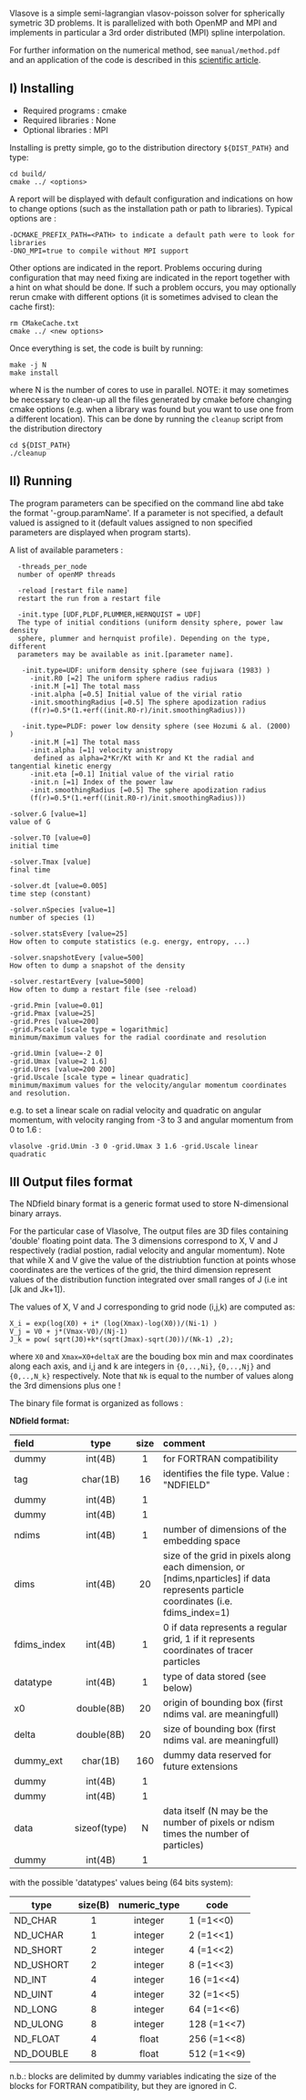 Vlasove is a simple semi-lagrangian vlasov-poisson solver for spherically symetric 3D problems. It is parallelized with both OpenMP and MPI and implements in particular a 3rd order distributed (MPI) spline interpolation. 

For further information on the numerical method, see `manual/method.pdf` and an application of the code is described in this [scientific article](http://adsabs.harvard.edu/abs/2015MNRAS.450.3724C).

I) Installing
-------------

 - Required programs : cmake
 - Required libraries : None
 - Optional libraries : MPI

Installing is pretty simple, go to the distribution directory `${DIST_PATH}` and type:

    cd build/
    cmake ../ <options>

A report will be displayed with default configuration and indications on how to change options (such as the installation path or path to libraries). Typical options are :

    -DCMAKE_PREFIX_PATH=<PATH> to indicate a default path were to look for libraries
    -DNO_MPI=true to compile without MPI support

Other options are indicated in the report. Problems occuring during configuration that may need fixing are indicated in the report together with a hint on what should be done. If such a problem occurs, you may optionally rerun cmake with different options (it is sometimes advised to clean the cache first):

    rm CMakeCache.txt
    cmake ../ <new options>

Once everything is set, the code is built by running:

    make -j N
    make install

where N is the number of cores to use in parallel.
NOTE: it may sometimes be necessary to clean-up all the files generated by cmake before changing cmake options (e.g. when a library was found but you want to use one from a different location). This can be done by running the `cleanup` script from the distribution directory

    cd ${DIST_PATH}
    ./cleanup


II) Running
--------------
The program parameters can be specified on the command line abd take the format '-group.paramName'. If a parameter is not specified, a default valued is assigned to it (default values assigned to non specified parameters are displayed when program starts).

A list of available parameters :

      -threads_per_node
      number of openMP threads

      -reload [restart file name]
      restart the run from a restart file

      -init.type [UDF,PLDF,PLUMMER,HERNQUIST = UDF]
      The type of initial conditions (uniform density sphere, power law density
      sphere, plummer and hernquist profile). Depending on the type, different
      parameters may be available as init.[parameter name].

       -init.type=UDF: uniform density sphere (see fujiwara (1983) )
         -init.R0 [=2] The uniform sphere radius radius
         -init.M [=1] The total mass
         -init.alpha [=0.5] Initial value of the virial ratio
         -init.smoothingRadius [=0.5] The sphere apodization radius 
         (f(r)=0.5*(1.+erf((init.R0-r)/init.smoothingRadius)))

       -init.type=PLDF: power low density sphere (see Hozumi & al. (2000) )
         -init.M [=1] The total mass
         -init.alpha [=1] velocity anistropy
          defined as alpha=2*Kr/Kt with Kr and Kt the radial and tangential kinetic energy
         -init.eta [=0.1] Initial value of the virial ratio
         -init.n [=1] Index of the power law
         -init.smoothingRadius [=0.5] The sphere apodization radius 
         (f(r)=0.5*(1.+erf((init.R0-r)/init.smoothingRadius)))

    -solver.G [value=1]
    value of G

    -solver.T0 [value=0]
    initial time

    -solver.Tmax [value]
    final time

    -solver.dt [value=0.005]
    time step (constant)

    -solver.nSpecies [value=1]
    number of species (1)

    -solver.statsEvery [value=25]
    How often to compute statistics (e.g. energy, entropy, ...)

    -solver.snapshotEvery [value=500]
    How often to dump a snapshot of the density

    -solver.restartEvery [value=5000]
    How often to dump a restart file (see -reload)

    -grid.Pmin [value=0.01]
    -grid.Pmax [value=25]
    -grid.Pres [value=200] 
    -grid.Pscale [scale type = logarithmic] 
    minimum/maximum values for the radial coordinate and resolution

    -grid.Umin [value=-2 0]
    -grid.Umax [value=2 1.6]
    -grid.Ures [value=200 200]
    -grid.Uscale [scale type = linear quadratic] 
    minimum/maximum values for the velocity/angular momentum coordinates and resolution.
    
e.g. to set a linear scale on radial velocity and quadratic on angular momentum, with velocity ranging from -3 to 3 and angular momentum from 0 to 1.6 :

    vlasolve -grid.Umin -3 0 -grid.Umax 3 1.6 -grid.Uscale linear quadratic


III Output files format
-----------------------
The NDfield binary format is a generic format used to store N-dimensional binary arrays.

For the particular case of Vlasolve, The output files are 3D files containing 'double' floating point data. The 3 dimensions correspond to X, V and J respectively (radial postion, radial velocity and angular momentum). Note that while X and V give the value of the distriubtion function at points whose coordinates are the vertices of the grid, the third dimension represent values of the distribution function integrated over small ranges of J (i.e int [Jk and Jk+1]).

The values of X, V and J corresponding to grid node (i,j,k) are computed as:

    X_i = exp(log(X0) + i* (log(Xmax)-log(X0))/(Ni-1) )
    V_j = V0 + j*(Vmax-V0)/(Nj-1)
    J_k = pow( sqrt(J0)+k*(sqrt(Jmax)-sqrt(J0))/(Nk-1) ,2);
    
where `X0` and `Xmax=X0+deltaX` are the bouding box min and max coordinates along each axis, and i,j and k are integers in `{0,..,Ni}`, `{0,..,Nj}` and  `{0,..,N_k}` respectively. Note that `Nk` is equal to the number of values along the 3rd dimensions plus one !

The binary file format is organized as follows :

**NDfield format:**

|field       |type         |size   |comment|
|:-----------|:-----------:|:-----:|:------|
|dummy       |int(4B)      |1      |for FORTRAN compatibility|
|tag         |char(1B)     |16     |identifies the file type. Value : "NDFIELD"|
|dummy       |int(4B)      |1	   | |
|dummy       |int(4B)      |1	   | |
|ndims       |int(4B)      |1      |number of dimensions of the embedding space|
|dims        |int(4B)      |20     |size of the grid in pixels along each dimension, or [ndims,nparticles] if data represents particle coordinates (i.e. fdims_index=1)|
|fdims_index |int(4B)      |1      |0 if data represents a regular grid, 1 if it represents coordinates of tracer particles|
|datatype    |int(4B)      |1      |type of data stored (see below)
|x0          |double(8B)   |20     |origin of bounding box (first ndims val. are meaningfull)
|delta       |double(8B)   |20     |size of bounding box (first ndims val. are meaningfull)
|dummy_ext   |char(1B)     |160    |dummy data reserved for future extensions
|dummy       |int(4B)      |1	   | |
|dummy       |int(4B)      |1	   | |
|data        |sizeof(type) |N      |data itself (N may be the number of pixels or ndism times the number of particles)
|dummy       |int(4B)      |1	   | |

with the possible 'datatypes' values being (64 bits system):

|type       |size(B) |numeric_type  |code       |
|-----------|:------:|:------------:|-----------|
|ND_CHAR    | 1      | integer      |1 (=1<<0)  |
|ND_UCHAR   | 1      | integer      |2 (=1<<1)  |
|ND_SHORT   | 2      | integer      |4 (=1<<2)  |
|ND_USHORT  | 2      | integer      |8 (=1<<3)  |
|ND_INT     | 4      | integer      |16 (=1<<4) |
|ND_UINT    | 4      | integer      |32 (=1<<5) |
|ND_LONG    | 8      | integer      |64 (=1<<6) |
|ND_ULONG   | 8      | integer      |128 (=1<<7)|
|ND_FLOAT   | 4      | float        |256 (=1<<8)|
|ND_DOUBLE  | 8      | float        |512 (=1<<9)|

n.b.: blocks are delimited by dummy variables indicating the size of the blocks for FORTRAN compatibility, but they are ignored in C.
